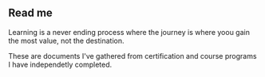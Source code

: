 ## Read me

Learning is a never ending process where the journey is where yoou gain the most value, not the destination.


These are documents I've gathered from certification and course programs I have independetly completed. 
